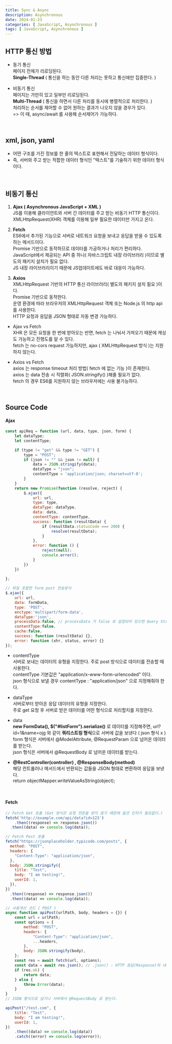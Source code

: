 ```yaml
---
title: Sync & Async
description: Asynchronous
date: 2024-01-23
categories: [ JavaScript, Asynchronous ]
tags: [ JavaScript, Asynchronous ]
---
```


## HTTP 통신 방법

* 동기 통신 <br/>
  페이지 전체가 리로딩된다. <br/>
	**Single-Thread** ( 통신을 하는 동안 다른 처리는 못하고 통신에만 집중한다. ) <br/>

* 비동기 통신 <br/>
	페이지는 가만히 있고 일부만 리로딩된다. <br/>
	**Multi-Thread** ( 통신을 하면서 다른 처리를 동시에 병렬적으로 처리한다. ) <br/>
	처리하는 순서를 제어할 수 없어 원하는 결과가 나오지 않을 경우가 있다. <br/>
	=> 이 때, async/await 를 사용해 순서제어가 가능하다. <br/>

<br/>

## xml, json, yaml 

* 어떤 구조를 가진 정보를 한 줄의 텍스트로 표현해서 전달하는 데이터 형식이다. 
* 즉, 서버와 주고 받는 적합한 데이터 형식인 "텍스트"를 기술하기 위한 데이터 형식이다.

<br/>

## 비동기 통신

1. **Ajax ( Asynchronous JavaScript + XML )** <br/>
	JS를 이용해 클라이언트와 서버 간 데이터를 주고 받는 비동기 HTTP 통신이다. <br/>
	XMLHttpRequest(XHR) 객체를 이용해 일부 필요한 데이터만 가지고 온다. <br/>
	
2. **Fetch** <br/>
	ES6에서 추가된 기능으로 서버로 네트워크 요청을 보내고 응답을 받을 수 있도록 하는 메서드이다. <br/>
	Promise 기반으로 동작하므로 데이터를 가공하거나 처리가 편리하다. <br/>
	JavaScript에서 제공되는 API 중 하나( 자바스크립트 내장 라이브러리 )이므로 별도의 패키지 설치가 필요 없다. <br/>
	JS 내장 라이브러리이기 때문에 JS업데이트에도 바로 대응이 가능하다. <br/>

3. **Axios** <br/>
	XMLHttpRequest 기반의 HTTP 통신 라이브러리( 별도의 패키지 설치 필요 )이다. <br/>
	Promise 기반으로 동작한다. <br/>
	운영 환경에 따라 브라우저의 XMLHttpRequest 객체 또는 Node.js 의 http api 를 사용한다. <br/>
	HTTP 요청과 응답을 JSON 형태로 자동 변경 가능하다. <br/>

* Ajax vs Fetch <br/>
	XHR 은 모든 요청을 한 번에 받아오는 반면, fetch 는 나눠서 가져오기 때문에 캐싱도 가능하고 진행도를 알 수 있다. <br/>
	fetch 는 no-cors request 가능하지만, ajax ( XMLHttpRequest 방식 )는 지원하지 않는다. <br/>
	
* Axios vs Fetch <br/>
	axios 는 response timeout 처리 방법( fetch 에 없는 기능 )이 존재한다. <br/>
	axios 는 data 전송 시 직렬화( JSON.stringify() )해줄 필요가 없다. <br/>
	fetch 의 경우 ES6를 지원하지 않는 브라우저에는 사용 불가능하다. <br/>

<br/>

## Source Code

#### Ajax

```javascript
const apiReq = function (url, data, type, json, form) {
    let dataType;
    let contentType;

    if (type != "get" && type != "GET") {
        type = "POST";
        if (json != "" && json != null) {
            data = JSON.stringify(data);
            dataType = "json";
            contentType = 'application/json; charset=utf-8';
        }
    }
    return new Promise(function (resolve, reject) {
        $.ajax({
            url: url,
            type: type,
            dataType: dataType,
            data: data,
            contentType: contentType,
            success: function (resultData) {
                if (resultData.statusCode === 200) {
                    resolve(resultData);
                }
            },
            error: function () {
                reject(null);
                console.error();
            }
        })
    })
		
};

// 파일 포함한 form post 전송방식
$.ajax({
	url: url,
	data: formData,
	type: 'POST',
	enctype:'multipart/form-data',
	dataType:'json',
	processData:false, // processData 가 false 로 설정되어 있으면 Query String 으로 설정하지 않는다.
	contentType:false,
	cache:false,
	success: function (resultData) {},
	error: function (xhr, status, error) {}
});


```
* contentType <br/>
	서버로 보내는 데이터의 유형을 지정한다. 주로 post 방식으로 데이터를 전송할 때 사용한다. <br/>
	contentType 기본값은 "application/x-www-form-urlencoded" 이다. <br/>
	json 형식으로 보낼 경우 contentType : "application/json" 으로 지정해줘야 한다. <br/>

* dataType <br/>
	서버로부터 받아온 응답 데이터의 유형을 지정한다. <br/>
	주로 get 요청 후 서버로 받은 데이터를 어떤 형식으로 처리할지를 지정한다. <br/>

* data <br/>
	**new FormData(), $("#listForm").serialize()** 로 데이터를 지정해주면, url?id=1&name=ojg 와 같이 **쿼리스트링 형식**으로 서버에 값을 보낸다 ( json 형식 x ) <br/>
	form 형식은 서버에서 @ModelAttribute, @RequestParam 으로 넘어온 데이터를 받는다. <br/>
	json 형식은 서버에서 @RequestBody 로 넘어온 데이터를 받는다. <br/>

* **@RestController(controller) , @ResponseBody(method)** <br/>
	해당 컨트롤러나 메서드에서 반환되는 값들을 JSON 형태로 변환하여 응답을 보낸다. <br/>
	return objectMapper.writeValueAsString(object); <br/>

<br/>

#### Fetch

```javascript
// Fetch Get 호출 (Get 방식은 요청 전문을 받지 않기 때문에 옵션 인자가 필요없다.)
fetch('http://example.com/api/data?id=123')
	.then((response) => response.json())
  .then((data) => console.log(data));

// Fetch Post 호출
fetch("https://jsonplaceholder.typicode.com/posts", {
  method: "POST",
  headers: {
    "Content-Type": "application/json",
  },
  body: JSON.stringify({
    title: "Test",
    body: "I am testing!",
    userId: 1,
  }),
})
  .then((response) => response.json())
  .then((data) => console.log(data));

// 사용개선 코드 ( POST )
async function apiPost(urlPath, body, headers = {}) {
	const url = urlPath;
	const options = {
		method: "POST",
		headers: {
			"Content-Type": "application/json",
			...headers,
		},
		body: JSON.stringify(body),
	};
	const res = await fetch(url, options);
	const data = await res.json(); // .json() : HTTP 응답(Response)의 내용을 JSON 형식으로 파싱하여 JavaScript 객체로 변환한다.
	if (res.ok) {
		return data;
	} else {
		throw Error(data);
	}
}
// JSON 형식으로 넘기니 서버에서 @RequestBody 로 받는다.

apiPost("/test.com", {
	title: "Test",
	body: "I am testing!",
	userId: 1,
})
	.then((data) => console.log(data))
	.catch((error) => console.log(error));

```
